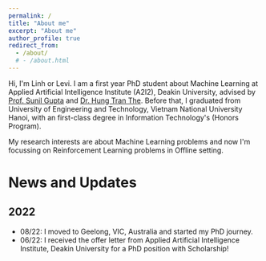 ```yaml
---
permalink: /
title: "About me"
excerpt: "About me"
author_profile: true
redirect_from: 
  - /about/
  # - /about.html
---
```


Hi, I'm Linh or Levi. I am a first year PhD student about Machine Learning at Applied Artificial Intelligence Institute (A2I2), Deakin University, advised by [Prof. Sunil Gupta](https://personal-sites.deakin.edu.au/~sunilg/) and [Dr. Hung Tran The](https://scholar.google.com.au/citations?user=um-FS-gAAAAJ&hl=en). Before that, I graduated from University of Engineering and Technology, Vietnam National University Hanoi, with an first-class degree in Information Technology's (Honors Program). 

My research interests are about Machine Learning problems and now I'm focussing on Reinforcement Learning problems in Offline setting.

News and Updates
======

2022
------
- 08/22: I moved to Geelong, VIC, Australia and started my PhD journey.
- 06/22: I received the offer letter from Applied Artificial Intelligence Institute, Deakin University for a PhD position with Scholarship!